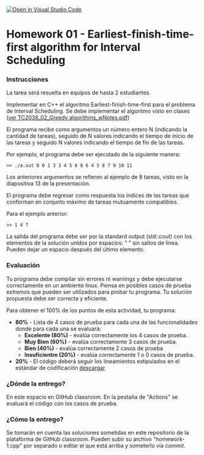[![Open in Visual Studio Code](https://classroom.github.com/assets/open-in-vscode-f059dc9a6f8d3a56e377f745f24479a46679e63a5d9fe6f495e02850cd0d8118.svg)](https://classroom.github.com/online_ide?assignment_repo_id=5422073&assignment_repo_type=AssignmentRepo)
# Homework 01 - Earliest-finish-time-first algorithm for Interval Scheduling

### Instrucciones
La tarea será resuelta en equipos de hasta 2 estudiantes.

Implementar en C++ el algoritmo Earliest-finish-time-first para el problema de Interval Scheduling. Se debe implementar el algoritmo visto en clases ([ver TC2038_02_Greedy algorithms_wNotes.pdf](https://experiencia21.tec.mx/courses/173572/files/60733965?wrap=1))

El programa recibe como argumentos un número entero N (indicando la cantidad de tareas), seguido de N valores indicando el tiempo de inicio de las tareas y seguido N valores indicando el tiempo de fin de las tareas.

Por ejemplo, el programa debe ser ejecutado de la siguiente manera:
```
>> ./a.out 8 0 1 3 3 4 5 6 8 6 4 5 8 7 9 10 11
```
Los anteriores argumentos se refieren al ejemplo de 8 tareas, visto en la diapositiva 13 de la presentación.

El programa debe regresar como respuesta los índices de las tareas que conforman en conjunto máximo de tareas mutuamente compatibles. 

Para el ejemplo anterior:

```
>> 1 4 7
```

La salida del programa debe ser por la standard output (std::cout) con los elementos de la solución unidos por espacios: " " sin saltos de línea. Pueden dejar un espacio después del último elemento.

### Evaluación
Tu programa debe compilar sin errores ni warnings y debe ejecutarse correctamente en un ambiente linux. Piensa en posibles casos de prueba extremos que pueden ser utilizados para probar tu programa.
Tu solución propuesta debe ser correcta y eficiente.

Para obtener el 100% de los puntos de esta actividad, tu programa:

- **80%** - Lista de 4 casos de prueba para cada una de las funcionalidades donde para cada una se evaluará:
  - **Excelente (80%)** - evalúa correctamente los 4 casos de prueba.
  - **Muy Bien (60%)** - evalúa correctamente 3 casos de prueba.
  - **Bien (40%)** - evalúa correctamente 2 casos de prueba
  - **Insuficientre (20%)** - evalúa correctamente 1 o 0 casos de prueba.
- **20%** - El código deberá seguir los lineamientos estipulados en el estándar de codificación  [descargar](https://experiencia21.tec.mx/courses/173572/files/52881961?wrap=1)

### ¿Dónde la entrego?
En este espacio en GitHub classroom. En la pestaña de "Actions" se evaluará el código con los casos de prueba.

### ¿Cómo la entrego?
Se tomarán en cuenta las soluciones sometidas en este repositorio de la plataforma de GitHub classroom. Pueden subir su archivo "homework-1.cpp" por separado o editar el que está arriba y someterlo via *commit*.

